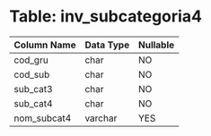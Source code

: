 # Table: inv_subcategoria4

| Column Name | Data Type | Nullable |
|-------------|-----------|----------|
| cod_gru | char | NO |
| cod_sub | char | NO |
| sub_cat3 | char | NO |
| sub_cat4 | char | NO |
| nom_subcat4 | varchar | YES |
